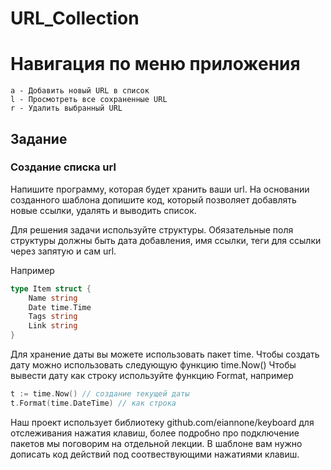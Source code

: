 # URL_Collection
# Навигация по меню приложения

```
a - Добавить новый URL в список
l - Просмотреть все сохраненные URL
r - Удалить выбранный URL
```


## Задание
### Создание списка url

Напишите программу, которая будет хранить ваши url. На основании созданного шаблона допишите код, который позволяет
добавлять новые ссылки, удалять и выводить список.

Для решения задачи используйте структуры. Обязательные поля структуры должны быть дата добавления, имя ссылки,
теги для ссылки через запятую и сам url.

Например
```Go
type Item struct {
	Name string
	Date time.Time
	Tags string
	Link string
}
```

Для хранение даты вы можете использовать пакет time. Чтобы создать дату можно использовать следующую функцию time.Now()
Чтобы вывести дату как строку используйте функцию Format, например
```Go
t := time.Now() // создание текущей даты
t.Format(time.DateTime) // как строка
```

Наш проект использует библиотеку github.com/eiannone/keyboard для отслеживания нажатия клавиш, более подробно про
подключение пакетов мы поговорим на отдельной лекции. В шаблоне вам нужно дописать код действий под соотвествующими
нажатиями клавиш.